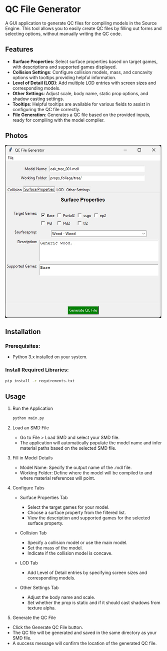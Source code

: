 # QC File Generator

A GUI application to generate QC files for compiling models in the Source Engine. This tool allows you to easily create QC files by filling out forms and selecting options, without manually writing the QC code.

## Features

- **Surface Properties**: Select surface properties based on target games, with descriptions and supported games displayed.
- **Collision Settings**: Configure collision models, mass, and concavity options with tooltips providing helpful information.
- **Level of Detail (LOD)**: Add multiple LOD entries with screen sizes and corresponding models.
- **Other Settings**: Adjust scale, body name, static prop options, and shadow casting settings.
- **Tooltips**: Helpful tooltips are available for various fields to assist in configuring the QC file correctly.
- **File Generation**: Generates a QC file based on the provided inputs, ready for compiling with the model compiler.

## Photos
![Overview of the surface properties](./images/ui.jpg)

## Installation

### Prerequisites:

- Python 3.x installed on your system.

### Install Required Libraries:

```bash
pip install -r requirements.txt
```

## Usage

1.  Run the Application
    ```bash
    python main.py
    ```

2.  Load an SMD File
    - Go to File > Load SMD and select your SMD file.
    - The application will automatically populate the model name and infer material paths based on the selected SMD file.

3.  Fill in Model Details
    - Model Name: Specify the output name of the .mdl file.
    - Working Folder: Define where the model will be compiled to and where material references will point.

4.  Configure Tabs
    - Surface Properties Tab
        - Select the target games for your model.
        - Choose a surface property from the filtered list.
        - View the description and supported games for the selected surface property.
    
    - Collision Tab
        - Specify a collision model or use the main model.
        - Set the mass of the model.
        - Indicate if the collision model is concave.

    - LOD Tab
        - Add Level of Detail entries by specifying screen sizes and corresponding models.

    - Other Settings Tab
        - Adjust the body name and scale.
        - Set whether the prop is static and if it should cast shadows from texture alpha.

5. Generate the QC File
- Click the Generate QC File button.
- The QC file will be generated and saved in the same directory as your SMD file.
- A success message will confirm the location of the generated QC file.